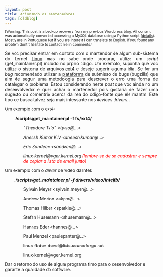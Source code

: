 ```yaml
---
layout: post
title: Acionando os mantenedores
tags: [oldblog]
---
```


<small>[Warning: This post is a backup recovery from my previous Wordpress blog. All content was automatically converted accessing a MySQL database using a Python script (<a href="http://maluta.github.io/blog/convert-wordpress-to-jekyll/">details</a>). Mostly are in Portuguese but if you are interest I can translate to English. If you found any problem dont't hesitate to contact me in comments.]</small>



<p style="text-align: justify;">Se voc precisar entrar em contato com o mantendor de algum sub-sistema do kernel <a href="http://www.kernel.org" target="_blank">Linux</a> mas no sabe onde procurar, utilize um <em>script</em> (get_maintainer.pl) includo no prprio cdigo. Um exemplo, suponha que voc utilize o sistema de arquivos <a href="http://ext4.wiki.kernel.org/index.php/Main_Page" target="_blank">ext4</a> e deseje sugerir alguma idia. Se for um <em>bug</em>  recomendado utilizar a <a href="http://bugzilla.kernel.org/" target="_blank">plataforma</a> de submisso de bugs (bugzilla) que alm de seguir uma metodologia para descrever o erro  uma forma de catalogar o problema. Estou considerando neste <em>post</em> que voc ainda no  um desenvolvedor e quer achar o mantenedor pois gostaria de fazer uma sugesto ou comentrio acerca da rea do cdigo-fonte que ele mantm. Este tipo de busca talvez seja mais intessante nos <em>devices drivers...</em></p>
<p style="text-align: justify;"><em><span style="font-style: normal;">Um exemplo com o ext4:</span></em></p>
<p style="text-align: justify;"><em> </em></p>
<p style="padding-left: 30px; "><strong>./scripts/get_maintainer.pl -f fs/ext4/</strong></p>
<p style="padding-left: 60px; "><em><em>"Theodore Ts'o" &lt;tytso@...&gt;</em></em></p>
<p style="padding-left: 60px; "><em><span style="background-color: #ffffff; font-style: normal;"><em> </em></span>Aneesh Kumar K.V &lt;aneesh.kumar@...&gt; </em></p>
<p style="padding-left: 60px; "><em><span style="background-color: #ffffff; font-style: normal;"><em>Eric Sandeen &lt;sandeen@...&gt; </em></span></em></p>
<p style="padding-left: 60px; "><em><span style="background-color: #ffffff; font-style: normal;"><em> </em></span><span style="background-color: #ffffff; font-style: normal;"><em><span style="background-color: #ffffff; font-style: normal;"><em>linux-kernel@vger.kernel.org <span style="color: #ff0000;">(lembre-se de se cadastrar e sempre de copiar a lista de email junto)</span></em></span></em></span></em></p>

Um exemplo com o <em>driver</em> de video da Intel:

<span style="color: #ff0000;"><em> </em></span>

<span style="color: #ff0000;"><em> </em></span>
<p style="padding-left: 30px;"><em><strong>./scripts/get_maintainer.pl -f drivers/video/intelfb/</strong></em></p>

<em> </em>

<em> </em>
<div id="_mcePaste" style="position: absolute; left: -10000px; top: 0px; width: 1px; height: 1px; overflow-x: hidden; overflow-y: hidden;">Sylvain Meyer &lt;sylvain.meyer@worldonline.fr&gt;</div>
<div id="_mcePaste" style="position: absolute; left: -10000px; top: 0px; width: 1px; height: 1px; overflow-x: hidden; overflow-y: hidden;">Andrew Morton &lt;akpm@linux-foundation.org&gt;</div>
<div id="_mcePaste" style="position: absolute; left: -10000px; top: 0px; width: 1px; height: 1px; overflow-x: hidden; overflow-y: hidden;">Thomas Hilber &lt;sparkie@lowbyte.de&gt;</div>
<div id="_mcePaste" style="position: absolute; left: -10000px; top: 0px; width: 1px; height: 1px; overflow-x: hidden; overflow-y: hidden;">Stefan Husemann &lt;shusemann@googlemail.com&gt;</div>
<div id="_mcePaste" style="position: absolute; left: -10000px; top: 0px; width: 1px; height: 1px; overflow-x: hidden; overflow-y: hidden;">Hannes Eder &lt;hannes@hanneseder.net&gt;</div>
<div id="_mcePaste" style="position: absolute; left: -10000px; top: 0px; width: 1px; height: 1px; overflow-x: hidden; overflow-y: hidden;">Paul Menzel &lt;paulepanter@users.sourceforge.net&gt;</div>
<div id="_mcePaste" style="position: absolute; left: -10000px; top: 0px; width: 1px; height: 1px; overflow-x: hidden; overflow-y: hidden;">linux-fbdev-devel@lists.sourceforge.net</div>
<div id="_mcePaste" style="position: absolute; left: -10000px; top: 0px; width: 1px; height: 1px; overflow-x: hidden; overflow-y: hidden;">linux-kernel@vger.kernel.org</div>
<p style="padding-left: 30px; "><span style="color: #ff0000;"><em><span style="color: #000000;"><span style="font-style: normal;"> </span></span></em></span></p>
<p style="padding-left: 60px; ">Sylvain Meyer &lt;sylvain.meyer@...&gt;</p>
<p style="padding-left: 60px; ">Andrew Morton &lt;akpm@...&gt;</p>
<p style="padding-left: 60px; ">Thomas Hilber &lt;sparkie@...&gt;</p>
<p style="padding-left: 60px; ">Stefan Husemann &lt;shusemann@...&gt;</p>
<p style="padding-left: 60px; ">Hannes Eder &lt;hannes@...&gt;</p>
<p style="padding-left: 60px; ">Paul Menzel &lt;paulepanter@...&gt;</p>
<p style="padding-left: 60px; ">linux-fbdev-devel@lists.sourceforge.net</p>
<p style="padding-left: 60px; ">linux-kernel@vger.kernel.org</p>
<p style="padding-left: 30px; "></p>

<span style="background-color: #ffffff;">Dar o retorno do uso de algum programa  timo para o desenvolvedor e garante a qualidade do sotfware. </span>